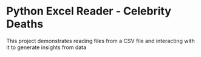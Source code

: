 # Python Excel Reader - Celebrity Deaths
 This project demonstrates reading files from a CSV file and interacting with it to generate insights from data

